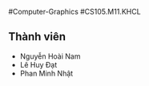 #Computer-Graphics
#CS105.M11.KHCL
<a name="danhsach"></a>
## Thành viên
* Nguyễn Hoài Nam
* Lê Huy Đạt
* Phan Minh Nhật